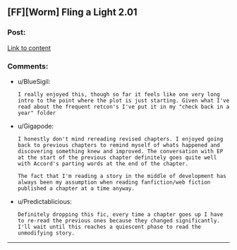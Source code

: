 ## [FF][Worm] Fling a Light 2.01

### Post:

[Link to content](https://www.fanfiction.net/s/11454142/7/Fling-a-Light)

### Comments:

- u/BlueSigil:
  ```
  I really enjoyed this, though so far it feels like one very long intro to the point where the plot is just starting. Given what I've read about the frequent retcon's I've put it in my "check back in a year" folder
  ```

- u/Gigapode:
  ```
  I honestly don't mind rereading revised chapters. I enjoyed going back to previous chapters to remind myself of whats happened and discovering something knew and improved. The conversation with EP at the start of the previous chapter definitely goes quite well with Accord's parting words at the end of the chapter.

  The fact that I'm reading a story in the middle of development has always been my assumption when reading fanfiction/web fiction published a chapter at a time anyway.
  ```

- u/Predictablicious:
  ```
  Definitely dropping this fic, every time a chapter goes up I have to re-read the previous ones because they changed significantly. I'll wait until this reaches a quiescent phase to read the unmodifying story.
  ```

---

